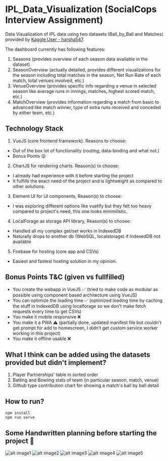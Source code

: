 # IPL_Data_Visualization (SocialCops Interview Assignment)
Data Visualization of IPL data using two datasets (Ball_by_Ball and Matches) provided by [Kaggle User - harsha547](https://kaggle.com/harsha547/indian-premier-league-csv-dataset).

The dashboard currently has following features:
1. Seasons (provides overview of each season data available in the dataset)
2. SeasonOverview (actually detailed, provides different visualizations for the season including total matches in the season, Net Run Rate of each match, total venues involved, etc.)
3. VenueOverview (provides specific info regarding a venue in selected season like average runs in innings, matches, highest scored match, etc.)
4. MatchOverview (provides information regarding a match from basic to advanced like match winner, type of extra runs received and conceded by either team, etc.)

## Technology Stack
1. VueJS (core frontend framework). Reasons to choose:
  * Out of the box lot of functionality (routing, data-binding and what not.)
  * Bonus Points 😛

2. ChartJS for rendering charts. Reason(s) to choose:
  * I already had experience with it before starting the project
  * It fulfills the exact need of the project and is lightweight as compared to other solutions.

3. Element UI for UI components, Reason(s) to choose:
  * I was exploring different options like vuetify but they felt too heavy compared to project's need, this one looks minimilistic.

4. LocalForage as storage API library, Reason(s) to choose:
  * Handled all my complex get/set works in IndexedDB
  * Naturally drops to another db (WebSQL, localstorage) if IndexedDB not available

5. Firebase for hosting (core app and CSVs)
  * Easiest and fastest hosting solution in my opinion.

## Bonus Points T&C (given vs fullfilled)
* You create the webapp in VueJS ✅ (tried to make code as modular as possible using component based architecture using VueJS)
* You can optimize the loading time ✅ (optimized loading time by caching the stuff in IndexedDB using localforage so we don't make fetch requests every time to get CSVs)
* You make it mobile responsive  ❌
* You make it a PWA ⚠️ (partially done, updated manifest file but couldn't get prompt for add to homescreen, I didn't get custom service worker working in this project)
* You make it offline usable ❌

## What I think can be added using the datasets provided but didn't implement?
1. Player Partnerships' table in sorted order
2. Batting and Bowling stats of team (in particular season, match, venue)
3. Github type contribution chart for showing a match's ball by ball detail

## How to run?
```
npm install
npm run serve
```

## Some Handwritten planning before starting the project 👀
![alt image1](https://firebasestorage.googleapis.com/v0/b/test-1522465624044.appspot.com/o/4.jpeg?alt=media&token=e22ea8e3-bc07-4080-bfcc-d56b67f855b9)
![alt image2](https://firebasestorage.googleapis.com/v0/b/test-1522465624044.appspot.com/o/5.jpeg?alt=media&token=e435e488-9535-421d-8fbc-3568c40964f3)
![alt image3](https://firebasestorage.googleapis.com/v0/b/test-1522465624044.appspot.com/o/1.jpeg?alt=media&token=fb71e33d-4ad3-41dc-9f46-aa88edf56ea0)
![alt image4](https://firebasestorage.googleapis.com/v0/b/test-1522465624044.appspot.com/o/2.jpeg?alt=media&token=650b4e6b-b964-4c55-96c6-1227b5c6c2d3)
![alt image5](https://firebasestorage.googleapis.com/v0/b/test-1522465624044.appspot.com/o/3.jpeg?alt=media&token=deeb70f7-9635-483e-8c91-0ad4df3206ce)
